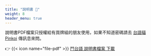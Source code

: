 ```yaml
---
title: "說明書 📜"
weight: 8
header_menu: true
---
```


說明書PDF檔案只授權給有買牌組的朋友使用，如果不知道密碼請去 [台語貓 Pinkoi](https://www.pinkoi.com/store/taiginiau) 傳訊息來問。

👉 {{< icon name="file-pdf" >}} [鬥台語 說明書檔案 下載](https://khi.taigi.info/tautaigi-soatbengsu)
